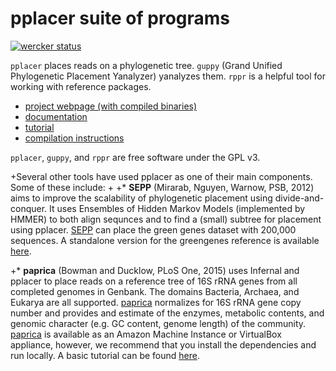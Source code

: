 # pplacer suite of programs

[![wercker status](https://app.wercker.com/status/b3fe580ff3a62d0a69c6da264c03ba81/s/master "wercker status")](https://app.wercker.com/project/bykey/b3fe580ff3a62d0a69c6da264c03ba81)

`pplacer` places reads on a phylogenetic tree.
`guppy` (Grand Unified Phylogenetic Placement Yanalyzer) yanalyzes them.
`rppr` is a helpful tool for working with reference packages.

* [project webpage (with compiled binaries)](http://matsen.fhcrc.org/pplacer/)
* [documentation](http://matsen.github.com/pplacer/)
* [tutorial](http://fhcrc.github.com/microbiome-demo/)
* [compilation instructions](http://matsen.github.com/pplacer/compiling.html)

`pplacer`, `guppy`, and `rppr` are free software under the GPL v3.

+Several other tools have used pplacer as one of their main components. Some of these include:
+
+* **SEPP** (Mirarab, Nguyen, Warnow, PSB, 2012) aims to improve the scalability of phylogenetic placement using divide-and-conquer. It uses Ensembles of Hidden Markov Models (implemented by HMMER) to both align sequnces and to find a (small) subtree for placement using pplacer. [SEPP](github.com/smirarab/sepp) can place the green genes dataset with 200,000 sequences. A standalone version for the greengenes reference is available [here](https://github.com/smirarab/sepp/wiki/SEPP-on-Greengenes).

+* **paprica** (Bowman and Ducklow, PLoS One, 2015) uses Infernal and pplacer to place reads on a reference tree of 16S rRNA genes from all completed genomes in Genbank.  The domains Bacteria, Archaea, and Eukarya are all supported.  [paprica](https://github.com/bowmanjeffs/paprica) normalizes for 16S rRNA gene copy number and provides and estimate of the enzymes, metabolic contents, and genomic character (e.g. GC content, genome length) of the community.  [paprica](https://github.com/bowmanjeffs/paprica) is available as an Amazon Machine Instance or VirtualBox appliance, however, we recommend that you install the dependencies and run locally.  A basic tutorial can be found [here](http://www.polarmicrobes.org/analysis-with-paprica/).
